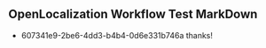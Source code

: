 ## OpenLocalization Workflow Test MarkDown
* 607341e9-2be6-4dd3-b4b4-0d6e331b746a 
thanks!<!--HONumber=Mar16_HO3-->
